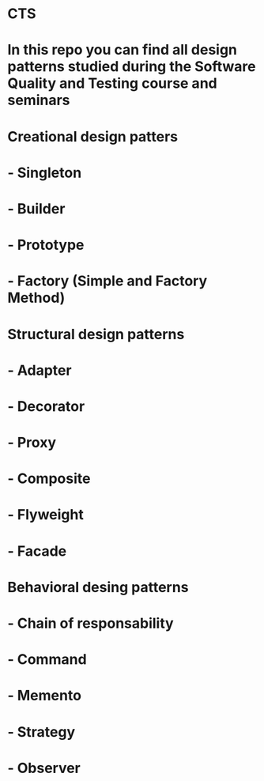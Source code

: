 # CTS
# In this repo you can find all design patterns studied during the Software Quality and Testing course and seminars
# Creational design patters
# - Singleton
# - Builder
# - Prototype
# - Factory (Simple and Factory Method)
# Structural design patterns
# - Adapter
# - Decorator
# - Proxy
# - Composite
# - Flyweight
# - Facade
# Behavioral desing patterns
# - Chain of responsability
# - Command
# - Memento
# - Strategy
# - Observer
